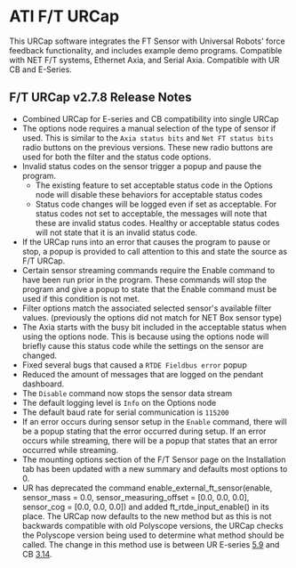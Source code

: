 # ATI F/T URCap

This URCap software integrates the FT Sensor with Universal Robots' force feedback functionality, and includes example demo programs. Compatible with NET F/T systems, Ethernet Axia, and Serial Axia. Compatible with UR CB and E-Series.

## F/T URCap v2.7.8 Release Notes

- Combined URCap for E-series and CB compatibility into single URCap
- The options node requires a manual selection of the type of sensor if used. This is similar to the `Axia status bits` and `Net FT status bits` radio buttons on the previous versions. These new radio buttons are used for both the filter and the status code options.
- Invalid status codes on the sensor trigger a popup and pause the program.
   - The existing feature to set acceptable status code in the Options node will disable these behaviors for acceptable status codes
   - Status code changes will be logged even if set as acceptable. For status codes not set to acceptable, the messages will note that these are invalid status codes. Healthy or acceptable status codes will not state that it is an invalid status code.
- If the URCap runs into an error that causes the program to pause or stop, a popup is provided to call attention to this and state the source as F/T URCap.
- Certain sensor streaming commands require the Enable command to have been run prior in the program. These commands will stop the program and give a popup to state that the Enable command must be used if this condition is not met.
- Filter options match the associated selected sensor's available filter values. (previously the options did not match for NET Box sensor type)
- The Axia starts with the busy bit included in the acceptable status when using the options node. This is because using the options node will briefly cause this status code while the settings on the sensor are changed.
- Fixed several bugs that caused a `RTDE Fieldbus error` popup
- Reduced the amount of messages that are logged on the pendant dashboard.
- The `Disable` command now stops the sensor data stream
- The default logging level is `Info` on the Options node
- The default baud rate for serial communication is `115200`
- If an error occurs during sensor setup in the `Enable` command, there will be a popup stating that the error occurred during setup. If an error occurs while streaming, there will be a popup that states that an error occurred while streaming.
- The mounting options section of the F/T Sensor page on the Installation tab has been updated with a new summary and defaults most options to 0.
- UR has deprecated the command enable_external_ft_sensor(enable, sensor_mass = 0.0, sensor_measuring_offset = [0.0, 0.0, 0.0], sensor_cog = [0.0, 0.0, 0.0]) and added ft_rtde_input_enable() in its place. The URCap now defaults to the new method but as this is not backwards compatible with old Polyscope versions, the URCap checks the Polyscope version being used to determine what method should be called. The change in this method use is between UR E-series [5.9](https://www.universal-robots.com/articles/ur/release-notes/release-note-software-version-59xx/) and CB [3.14](https://www.universal-robots.com/articles/ur/release-notes/release-note-software-version-314xx/).

